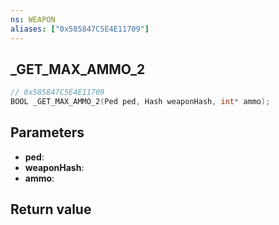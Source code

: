 ```yaml
---
ns: WEAPON
aliases: ["0x585847C5E4E11709"]
---
```

## _GET_MAX_AMMO_2

```c
// 0x585847C5E4E11709
BOOL _GET_MAX_AMMO_2(Ped ped, Hash weaponHash, int* ammo);
```

## Parameters
* **ped**:
* **weaponHash**:
* **ammo**:

## Return value
